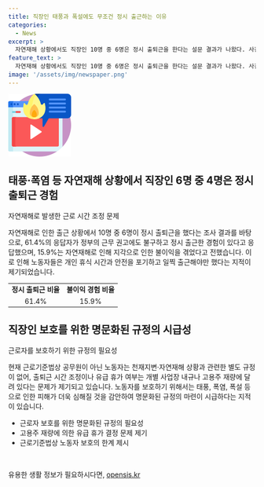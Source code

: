 ```yaml
---
title: 직장인 태풍과 폭설에도 무조건 정시 출근하는 이유
categories:
  - News
excerpt: >
  자연재해 상황에서도 직장인 10명 중 6명은 정시 출퇴근을 한다는 설문 결과가 나왔다. 사진은 비가 내린 지난 20일 오후 서울 종로구 광화문 사거리에서 우산을 쓴 시민들이 발걸음을 재촉하고 있다. 주요 결과는 정부의 재택근무 권고에도 불구하고 많은 직장인이 정시 출퇴근을 하며, 일부는 자연재해 상황에서 불이익을 당했거나 목격했다는 것. 또한, 현재 근로기준법상 공무원이 아닌 노동자는 자연재해 상황과 관련한 별도 규정이 없어 출퇴근 조정이나 유급 휴가 여부가 고용주 재량에 달려있는 문제점도 지적됐다. 노동자 보호를 위한 명문화된 규정 마련이 시급하다는 목소리도 제기됐다.
feature_text: >
  자연재해 상황에서도 직장인 10명 중 6명은 정시 출퇴근을 한다는 설문 결과가 나왔다. 사진은 비가 내린 지난 20일 오후 서울 종로구 광화문 사거리에서 우산을 쓴 시민들이 발걸음을 재촉하고 있다. 주요 결과는 정부의 재택근무 권고에도 불구하고 많은 직장인이 정시 출퇴근을 하며, 일부는 자연재해 상황에서 불이익을 당했거나 목격했다는 것. 또한, 현재 근로기준법상 공무원이 아닌 노동자는 자연재해 상황과 관련한 별도 규정이 없어 출퇴근 조정이나 유급 휴가 여부가 고용주 재량에 달려있는 문제점도 지적됐다. 노동자 보호를 위한 명문화된 규정 마련이 시급하다는 목소리도 제기됐다.
image: '/assets/img/newspaper.png'
---
```


<p><img src="/assets/img/news.png" alt="rentncar 속보" /></p>

<h2 data-ke-size="size26">태풍·폭염 등 자연재해 상황에서 직장인 6명 중 4명은 정시 출퇴근 경험</h2>

<p data-ke-size="size16">자연재해로 발생한 근로 시간 조정 문제</p>

<p>자연재해로 인한 출근 상황에서 10명 중 6명이 정시 출퇴근을 했다는 조사 결과를 바탕으로, 61.4%의 응답자가 정부의 근무 권고에도 불구하고 정시 출근한 경험이 있다고 응답했으며, 15.9%는 자연재해로 인해 지각으로 인한 불이익을 겪었다고 전했습니다. 이로 인해 노동자들은 개인 휴식 시간과 안전을 포기하고 일찍 출근해야만 했다는 지적이 제기되었습니다.</p>

<table>
    <tr>
        <td style="text-align: center; height: 17px;"><b>정시 출퇴근 비율</b></td>
        <td style="text-align: center; height: 17px;"><b>불이익 경험 비율</b></td>
    </tr>
    <tr>
        <td style="text-align: center; height: 17px;">61.4%</td>
        <td style="text-align: center; height: 17px;">15.9%</td>
    </tr>
</table>

<h2 data-ke-size="size26">직장인 보호를 위한 명문화된 규정의 시급성</h2>

<p data-ke-size="size16">근로자를 보호하기 위한 규정의 필요성</p>

<p>현재 근로기준법상 공무원이 아닌 노동자는 천재지변·자연재해 상황과 관련한 별도 규정이 없어, 출퇴근 시간 조정이나 유급 휴가 여부는 개별 사업장 내규나 고용주 재량에 달려 있다는 문제가 제기되고 있습니다. 노동자를 보호하기 위해서는 태풍, 폭염, 폭설 등으로 인한 피해가 더욱 심해질 것을 감안하여 명문화된 규정의 마련이 시급하다는 지적이 있습니다.</p>

<ul>
    <li>근로자 보호를 위한 명문화된 규정의 필요성</li>
    <li>고용주 재량에 의한 유급 휴가 결정 문제 제기</li>
    <li>근로기준법상 노동자 보호의 한계 제시</li>
</ul>

<p data-ke-size="size16">&nbsp;</p>
유용한 생활 정보가 필요하시다면, <a href="https://opensis.kr" rel="dofollow">opensis.kr</a>


